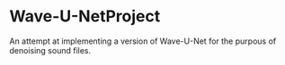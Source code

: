 # Wave-U-NetProject
An attempt at implementing a version of Wave-U-Net for the purpous of denoising sound files.
